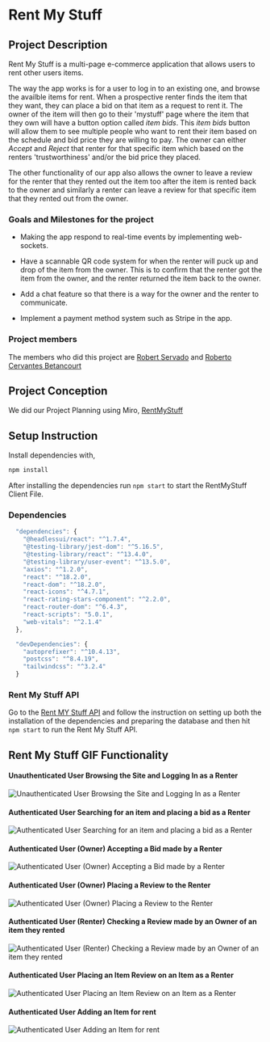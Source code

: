 # Rent My Stuff

## Project Description

Rent My Stuff is a multi-page e-commerce application that allows users to rent other users items.

The way the app works is for a user to log in to an existing one, and browse the availble items for rent. When a prospective renter finds the item that they want, they can place a bid on that item as a request to rent it. The owner of the item will then go to their 'mystuff' page where the item that they own will have a button option called _item bids_. This _item bids_ button will allow them to see multiple people who want to rent their item based on the schedule and bid price they are willing to pay. The owner can either _Accept_ and _Reject_ that renter for that specific item which based on the renters 'trustworthiness' and/or the bid price they placed.

The other functionality of our app also allows the owner to leave a review for the renter that they rented out the item too after the item is rented back to the owner and similarly a renter can leave a review for that specific item that they rented out from the owner.

### Goals and Milestones for the project

- Making the app respond to real-time events by implementing web-sockets.

- Have a scannable QR code system for when the renter will puck up and drop of the item from the owner. This is to confirm that the renter got the item from the owner, and the renter returned the item back to the owner.

- Add a chat feature so that there is a way for the owner and the renter to communicate.

- Implement a payment method system such as Stripe in the app.

### Project members

The members who did this project are [Robert Servado](https://github.com/ArjayS) and [Roberto Cervantes Betancourt](https://github.com/robertocervantesbetancourt)

## Project Conception

We did our Project Planning using Miro, [RentMyStuff](https://miro.com/app/board/uXjVPekaWGA=/?share_link_id=417791244789)

## Setup Instruction

Install dependencies with,

```sh
npm install
```

After installing the dependencies run `npm start` to start the RentMyStuff Client File.

### Dependencies

```js
  "dependencies": {
    "@headlessui/react": "^1.7.4",
    "@testing-library/jest-dom": "^5.16.5",
    "@testing-library/react": "^13.4.0",
    "@testing-library/user-event": "^13.5.0",
    "axios": "^1.2.0",
    "react": "^18.2.0",
    "react-dom": "^18.2.0",
    "react-icons": "^4.7.1",
    "react-rating-stars-component": "^2.2.0",
    "react-router-dom": "^6.4.3",
    "react-scripts": "5.0.1",
    "web-vitals": "^2.1.4"
  },
```

```js
  "devDependencies": {
    "autoprefixer": "^10.4.13",
    "postcss": "^8.4.19",
    "tailwindcss": "^3.2.4"
  }
```

### Rent My Stuff API

Go to the [Rent MY Stuff API](https://github.com/ArjayS/rent_my_stuff_api) and follow the instruction on setting up both the installation of the dependencies and preparing the database and then hit `npm start` to run the Rent My Stuff API.

## Rent My Stuff GIF Functionality

#### Unauthenticated User Browsing the Site and Logging In as a Renter

![Unauthenticated User Browsing the Site and Logging In as a Renter](https://github.com/ArjayS/rent_my_stuff/blob/main/src/gif/GIF%201.%20Unauthenticated%20User%20signing%20in.gif)

#### Authenticated User Searching for an item and placing a bid as a Renter

![Authenticated User Searching for an item and placing a bid as a Renter](https://github.com/ArjayS/rent_my_stuff/blob/main/src/gif/GIF%202.%20Authenticated%20User%20searching%20an%20item%20and%20placing%20a%20bid.gif)

#### Authenticated User (Owner) Accepting a Bid made by a Renter

![Authenticated User (Owner) Accepting a Bid made by a Renter](https://github.com/ArjayS/rent_my_stuff/blob/main/src/gif/GIF%203.%20Authenticated%20Owner%20Accepting%20a%20Bid%20by%20a%20Renter.gif)

#### Authenticated User (Owner) Placing a Review to the Renter

![Authenticated User (Owner) Placing a Review to the Renter](https://github.com/ArjayS/rent_my_stuff/blob/main/src/gif/GIF%204.%20Owner%20Leaving%20a%20comment%20to%20a%20renter.gif)

#### Authenticated User (Renter) Checking a Review made by an Owner of an item they rented

![Authenticated User (Renter) Checking a Review made by an Owner of an item they rented](https://github.com/ArjayS/rent_my_stuff/blob/main/src/gif/GIF%205.%20Renter%20checking%20a%20review%20made%20by%20an%20owner.gif)

#### Authenticated User Placing an Item Review on an Item as a Renter

![Authenticated User Placing an Item Review on an Item as a Renter](https://github.com/ArjayS/rent_my_stuff/blob/main/src/gif/GIF%206.%20Renter%20making%20an%20item%20review.gif)

#### Authenticated User Adding an Item for rent

![Authenticated User Adding an Item for rent](https://github.com/ArjayS/rent_my_stuff/blob/main/src/gif/GIF%207.%20Authenticated%20User%20Adding%20an%20item.gif)
